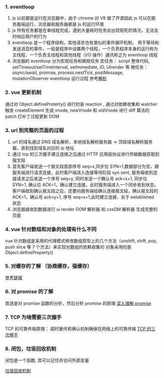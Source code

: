 ### 1. eventloop

1. js 以前都是运行在浏览器中，由于 chrome 对 V8 做了开源因此 js 可以在服务器端运行，浏览器和服务器都是 js 的运行环境
2. js 所有任务都是在单线程完成，遇到大量耗时任务会出现假死的情况，无法及时响应用户的行为
3. eventloop 是一个程序结构，其他语言也有类似的事件循环机制， 用于等待和发送消息的事件，一般是程序中设置两个线程，一个负责程序本身的运行称为主线程，一个负责主线程和其他线程（I/O 操作）通讯称之为 eventloop 线程
4. 浏览器的 eventloop 分为宏观任务和微观任务
   宏任务： script 整体代码, setTimeout/setTimeInterval, setImmediate, IO, UIrender 等
   微任务： async/await, promise, process.nextTick, postMessage, mutationObserver
   eventloop 运行过程 参考[解析](https://github.com/Advanced-Frontend/Daily-Interview-Question/issues/7)

### 2. vue 更新机制

通过对 Object.defineProterty() 进行封装 reaction , 通过对依赖收集和 watcher 触发 createElement 生成 vnode, newVnode 和 oldVnode 进行 diff 算法的 patch 打补丁过程更新 DOM

### 3. url 到完整的页面的过程

1. url 的域名通过 DNS 域名解析，本地域名解析服务器 -> 顶级域名解析服务器，直到找到域名对应的 ip 地址
2. 通过 tcp 的三次握手建立连接之后通过 HTTP 应用层协议进行传输数据获取到报文段
3. 首先客户端发送一个报文段首部序号 seq=x,同步位 SYN=1,数据部分为空，跟服务端进行请求连接，此时客户端进入连接等待阶段 syn sent, 服务端收到连接请求之后发送一个序号 seq=y, 同时发送一个确认号 ack=x+1, 同步位 SYN=1, 确认位 ACK=1，确认建立连接，此时服务端进入一个同步收到状态，客户端收到确认报文段之后，还要向服务端给确认连接报文段，确认报文段的 ACK=1，确认号 ack=y+1, 序号 seq=x+1,此时建立连接，处于 established 状态
4. 浏览器接收到数据进行 ui render DOM 解析器 和 cssOM 解析器 生成完整的页面

### 4. vue 针对数组和对象的处理有什么不同

vue 针对数组是采用的代理模式修改数组原型上的几个方法（unshift, shift, pop, push slice 等 7 个方法）来实现对数组的依赖收集的
对象采用的是 Object.defineProperty()

### 5. 对缓存的了解 （协商缓存，强缓存）

[参考链接](https://hejialianghe.github.io/computerNetwork/network-actual.html#_2-5-2-http%E7%BC%93%E5%AD%98)

### 6. 对 promise 的了解

首选是对 promise 函数的分析，然后分析 promise 的原理
[深入理解 promise](https://hejialianghe.github.io/jsadvanced/asyncpro.html#_3-4-%E6%B7%B1%E5%85%A5%E7%90%86%E8%A7%A3-promise)

### 7. TCP 为啥需要三次握手

TCP 的可靠传输原理： 超时重传和确认机制确保在网络上的可靠传输
[TCP 的三次握手](https://mp.weixin.qq.com/s/NNarD-u4hWycl8FD8woSRg)

### 8. 闭包，垃圾回收机制

闭包是一个函数, 其可以记住并访问外部变量

[垃圾回收机制](https://hejialianghe.github.io/jsadvanced/function.html#_2-1-javascript-%E5%86%85%E5%AD%98%E7%AE%A1%E7%90%86)

<!--
6. vue mixin 属性，生命周期，方法等在组件中的执行顺序，生命周期
7. vue 父子组件的生命周期执行顺序等
11. 原形链的了解
12. vue源码看过多少 （diff, VDOM, 依赖收集）
13. vue 和react 的区别
14. vue 为什么没有类似于react-fiber这种的需求
15. vue3的一些问题
16. 大文件上传方案，断点续传
17.  -->
